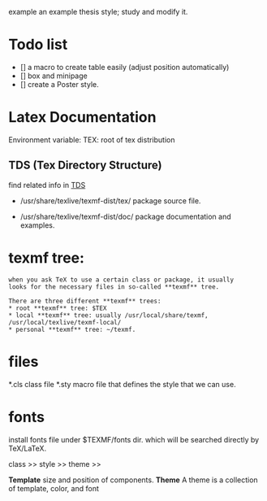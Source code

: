 example	    an example thesis style; study and modify it.


# Todo list
- [] a macro to create table easily (adjust position automatically)
- [] box and minipage
- [] create a Poster style.

# Latex Documentation

Environment variable:
    TEX:    root of tex distribution
## TDS (Tex Directory Structure)
find related info in [TDS](tug.org/tds/tds.html)

* /usr/share/texlive/texmf-dist/tex/
    package source file.

* /usr/share/texlive/texmf-dist/doc/
    package documentation and examples.

# **texmf** tree: 
    when you ask TeX to use a certain class or package, it usually 
    looks for the necessary files in so-called **texmf** tree.

    There are three different **texmf** trees:
	* root **texmf** tree: $TEX
	* local **texmf** tree: usually /usr/local/share/texmf,
	/usr/local/texlive/texmf-local/
	* personal **texmf** tree: ~/texmf.



# files
\*.cls	    class file
\*.sty	    macro file that defines the style that we can use.


# fonts
install fonts file under $TEXMF/fonts dir. which will be searched directly
by TeX/LaTeX.


class >> style >> theme >> 

**Template**
    size and position of components.
**Theme**
    A theme is a collection of template, color, and font
